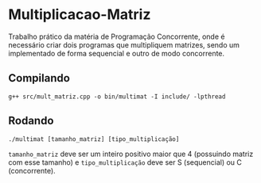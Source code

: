# Multiplicacao-Matriz
Trabalho prático da matéria de Programação Concorrente, onde é necessário criar dois programas que multipliquem matrizes, sendo um implementado de forma sequencial e outro de modo concorrente.

## Compilando
`g++ src/mult_matriz.cpp -o bin/multimat -I include/ -lpthread`

## Rodando

`./multimat [tamanho_matriz] [tipo_multiplicação]`

`tamanho_matriz` deve ser um inteiro positivo maior que 4 (possuindo matriz com esse tamanho) e `tipo_multiplicação` deve ser S (sequencial) ou C (concorrente).